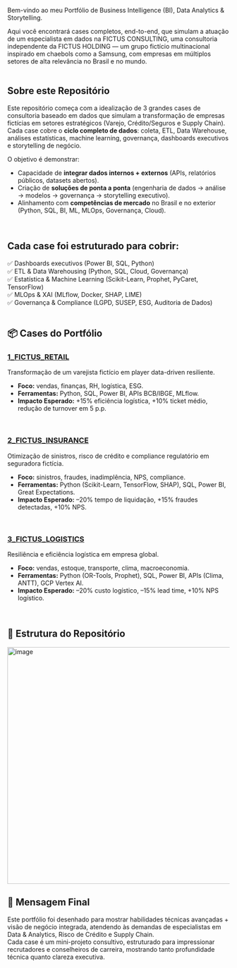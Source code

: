 Bem-vindo ao meu Portfólio de Business Intelligence (BI), Data Analytics & Storytelling.

Aqui você encontrará cases completos, end-to-end, que simulam a atuação de um especialista em dados na FICTUS CONSULTING, uma consultoria independente da FICTUS HOLDING — um grupo fictício multinacional inspirado em chaebols como a Samsung, com empresas em múltiplos setores de alta relevância no Brasil e no mundo.  
</br>

## Sobre este Repositório
Este repositório começa com a idealização de 3 grandes cases de consultoria baseado em dados que simulam a transformação de empresas fictícias em setores estratégicos (Varejo, Crédito/Seguros e Supply Chain).
Cada case cobre o **ciclo completo de dados**: coleta, ETL, Data Warehouse, análises estatísticas, machine learning, governança, dashboards executivos e storytelling de negócio.

O objetivo é demonstrar:
- Capacidade de **integrar dados internos + externos** (APIs, relatórios públicos, datasets abertos).
- Criação de **soluções de ponta a ponta** (engenharia de dados → análise → modelos → governança → storytelling executivo).
- Alinhamento com **competências de mercado** no Brasil e no exterior (Python, SQL, BI, ML, MLOps, Governança, Cloud).  
</br>

## Cada case foi estruturado para cobrir:
✅ Dashboards executivos (Power BI, SQL, Python)  
✅ ETL & Data Warehousing (Python, SQL, Cloud, Governança)  
✅ Estatística & Machine Learning (Scikit-Learn, Prophet, PyCaret, TensorFlow)   
✅ MLOps & XAI (MLflow, Docker, SHAP, LIME)  
✅ Governança & Compliance (LGPD, SUSEP, ESG, Auditoria de Dados)  
</br>

## 📦 Cases do Portfólio

### [1_FICTUS_RETAIL](./1_FICTUS_RETAIL/README.md)
Transformação de um varejista fictício em player data-driven resiliente.
- **Foco:** vendas, finanças, RH, logística, ESG.
- **Ferramentas:** Python, SQL, Power BI, APIs BCB/IBGE, MLflow.
- **Impacto Esperado:** +15% eficiência logística, +10% ticket médio, redução de turnover em 5 p.p.
</br>

### [2_FICTUS_INSURANCE](./2_FICTUS_INSURANCE/README.md)
Otimização de sinistros, risco de crédito e compliance regulatório em seguradora fictícia.
- **Foco:** sinistros, fraudes, inadimplência, NPS, compliance.
- **Ferramentas:** Python (Scikit-Learn, TensorFlow, SHAP), SQL, Power BI, Great Expectations.
- **Impacto Esperado:** –20% tempo de liquidação, +15% fraudes detectadas, +10% NPS.
</br>

### [3_FICTUS_LOGISTICS](./3_FICTUS_LOGISTICS/README.md)
Resiliência e eficiência logística em empresa global.
- **Foco:** vendas, estoque, transporte, clima, macroeconomia.
- **Ferramentas:** Python (OR-Tools, Prophet), SQL, Power BI, APIs (Clima, ANTT), GCP Vertex AI.
- **Impacto Esperado:** –20% custo logístico, –15% lead time, +10% NPS logístico.
</br>

## 📂 Estrutura do Repositório
<img width="1310" height="537" alt="image" src="https://github.com/user-attachments/assets/9a975eab-d8bb-46a8-a46b-f149cb699221" />
</br>

## 🚀 Mensagem Final
  
Este portfólio foi desenhado para mostrar habilidades técnicas avançadas + visão de negócio integrada, atendendo às demandas de especialistas em Data & Analytics, Risco de Crédito e Supply Chain.  
Cada case é um mini-projeto consultivo, estruturado para impressionar recrutadores e conselheiros de carreira, mostrando tanto profundidade técnica quanto clareza executiva.
